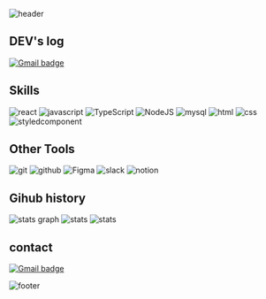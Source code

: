 ![header](https://capsule-render.vercel.app/api?type=waving&color=0:8EC5FC,100:E0C3FC&height=265&section=header&text=SoJung's%20Profile%20&fontSize=60&fontColor=ffffff&animation=fadeIn&fontAlign=70&fontAlignY=40)


## DEV's log 
[![Gmail badge](https://img.shields.io/badge/Tistory-black?style=for-the-badge&logo=tistory&logoColor=white)](https://loveofsummer.tistory.com)
  

## Skills
![react](https://img.shields.io/badge/react-61DAFB?style=flat&logo=react&logoColor=black) ![javascript](https://img.shields.io/badge/JavaScript-F7DF1E?style=flat&logo=javascript&logoColor=black)   ![TypeScript](https://img.shields.io/badge/-TypeScript-3178C6?logo=Typescript&logoColor=white) ![NodeJS](https://img.shields.io/badge/-NodeJS-green?logo=nodedotjs&logoColor=white) ![mysql](https://img.shields.io/badge/-mysql-4682B4?logo=mysql&logoColor=white) ![html](https://img.shields.io/badge/html-E34F26?style=flat&logo=html5&logoColor=white) ![css](https://img.shields.io/badge/css-1572B6?style=flat&logo=css3&logoColor=white)   ![styledcomponent](https://img.shields.io/badge/styledcomponents-DB7093?style=flat&logo=styledcomponents&logoColor=white) 

## Other Tools  
![git](https://img.shields.io/badge/Git-F05032?style=flat&logo=Git&logoColor=white) ![github](https://img.shields.io/badge/GitHub-181717?style=flat&logo=GitHub&logoColor=white) ![Figma](https://img.shields.io/badge/-Figma-F24E1E?logo=Figma&logoColor=white) ![slack](https://img.shields.io/badge/Slack-4A154B?style=flat&logo=Slack&logoColor=white) ![notion](https://img.shields.io/badge/Notion-000000?style=flat&logo=Notion&logoColor=white)



## Gihub history 

![stats graph](https://github-profile-summary-cards.vercel.app/api/cards/profile-details?username=sojung2&theme=solarized)
![stats](http://github-profile-summary-cards.vercel.app/api/cards/most-commit-language?username=sojung2&theme=solarized)  ![stats](http://github-profile-summary-cards.vercel.app/api/cards/stats?username=sojung2&theme=solarized)



## contact

[![Gmail badge](https://img.shields.io/badge/Gmail-c5221f?style=for-the-badge&logo=gmail&logoColor=white)](mailto:gonaeng20@gmail.com)

   [dill]: <https://github.com/joemccann/dillinger>
   [git-repo-url]: <https://github.com/joemccann/dillinger.git>
   [john gruber]: <http://daringfireball.net>
   [df1]: <http://daringfireball.net/projects/markdown/>
   [markdown-it]: <https://github.com/markdown-it/markdown-it>
   [Ace Editor]: <http://ace.ajax.org>
   [node.js]: <http://nodejs.org>
   [Twitter Bootstrap]: <http://twitter.github.com/bootstrap/>
   [jQuery]: <http://jquery.com>
   [@tjholowaychuk]: <http://twitter.com/tjholowaychuk>
   [express]: <http://expressjs.com>
   [AngularJS]: <http://angularjs.org>
   [Gulp]: <http://gulpjs.com>

   [PlDb]: <https://github.com/joemccann/dillinger/tree/master/plugins/dropbox/README.md>
   [PlGh]: <https://github.com/joemccann/dillinger/tree/master/plugins/github/README.md>
   [PlGd]: <https://github.com/joemccann/dillinger/tree/master/plugins/googledrive/README.md>
   [PlOd]: <https://github.com/joemccann/dillinger/tree/master/plugins/onedrive/README.md>
   [PlMe]: <https://github.com/joemccann/dillinger/tree/master/plugins/medium/README.md>
   [PlGa]: <https://github.com/RahulHP/dillinger/blob/master/plugins/googleanalytics/README.md>
   ![footer](https://capsule-render.vercel.app/api?section=footer&color=100:FFBBEC,0:A9C9FF&height=150)
   
